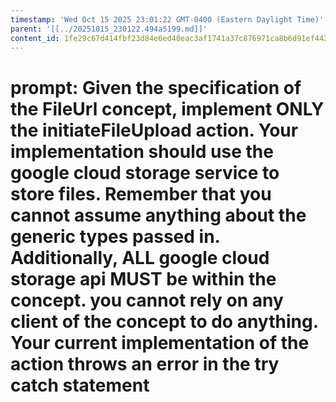 ```yaml
---
timestamp: 'Wed Oct 15 2025 23:01:22 GMT-0400 (Eastern Daylight Time)'
parent: '[[../20251015_230122.494a5199.md]]'
content_id: 1fe29c67d414fbf23d84e6ed40eac3af1741a37c876971ca8b6d91ef442ae82a
---
```


# prompt: Given the specification of the FileUrl concept, implement ONLY the initiateFileUpload action. Your implementation should use the google cloud storage service to store files. Remember that you cannot assume anything about the generic types passed in. Additionally, ALL google cloud storage api MUST be within the concept. you cannot rely on any client of the concept to do anything. Your current implementation of the action throws an error in the try catch statement
